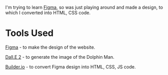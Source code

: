 I'm trying to learn [Figma](figma.com), so was just playing around and made a design, to which I converted into HTML, CSS code.


# Tools Used

[Figma](figma.com) - to make the design of the website.

[Dall.E 2](https://openai.com/product/dall-e-2) - to generate the image of the Dolphin Man.

[Builder.io](builder.io) - to convert Figma design into HTML, CSS, JS code.
